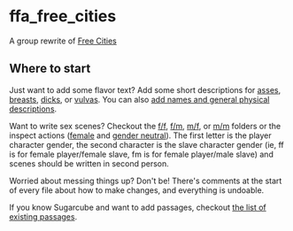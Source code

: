 # ffa_free_cities

A group rewrite of [Free Cities](https://www.tfgamessite.com/?module=viewgame&id=751)

## Where to start

Just want to add some flavor text?  Add some short descriptions for [asses](description/description_ass.tw2), [breasts](description/description_breasts.tw2), [dicks](description/description_cock.tw2), or [vulvas](description/description_vagina.tw2).  You can also [add names and general physical descriptions](description/description_physical.tw2).

Want to write sex scenes? Checkout the [f/f](/ff/), [f/m](/fm/), [m/f](mf), or [m/m](mm) folders or the inspect actions ([female](/inspect/finger_pussy_reaction.tw2) and [gender neutral](/inspect/finger_ass_reaction.tw2)).  The first letter is the player character gender, the second character is the slave character gender (ie, ff is for female player/female slave, fm is for female player/male slave) and scenes should be written in second person.

Worried about messing things up?  Don't be!  There's comments at the start of every file about how to make changes, and everything is undoable.

If you know Sugarcube and want to add passages, checkout [the list of existing passages](passage-titles.txt).